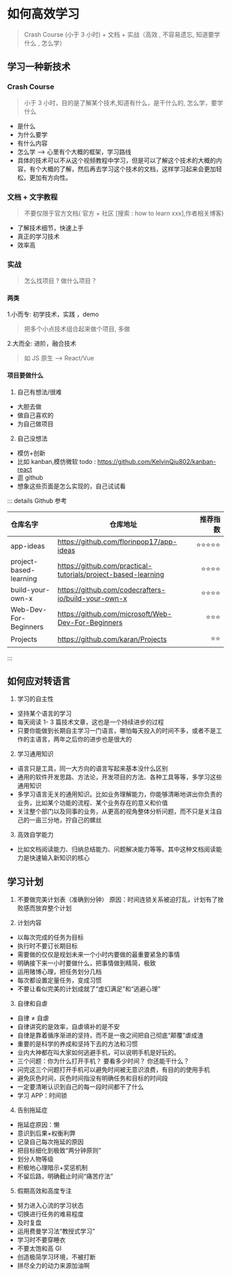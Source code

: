 # 如何高效学习

> Crash Course (小于 3 小时) + 文档 + 实战（高效 , 不容易遗忘, 知道要学什么 , 怎么学）

## 学习一种新技术

### Crash Course

> 小于 3 小时，目的是了解某个技术,知道有什么，是干什么的, 怎么学，要学什么

- 是什么
- 为什么要学
- 有什么内容
- 怎么学 --> 心里有个大概的框架，学习路线
- 具体的技术可以不从这个视频教程中学习，但是可以了解这个技术的大概的内容，有个大概的了解，然后再去学习这个技术的文档，这样学习起来会更加轻松，更加有方向性。

### 文档 + 文字教程

> 不要仅限于官方文档( 官方 + 社区 [搜索 : how to learn xxx],作者相关博客)

- 了解技术细节，快速上手
- 真正的学习技术
- 效率高

### 实战

> 怎么找项目 ? 做什么项目？

#### 两类

1.小而专: 初学技术，实践 ，demo

> 把多个小点技术组合起来做个项目, 多做

2.大而全: 进阶，融合技术

> 如 JS 原生 --> React/Vue

#### 项目要做什么

1. 自己有想法/很难

- 大胆去做
- 做自己喜欢的
- 为自己做项目

2. 自己没想法

- 模仿+创新
- 比如 kanban,模仿微软 todo : https://github.com/KelvinQiu802/kanban-react
- 逛 github
- 想象这些页面是怎么实现的，自己试试看

::: details Github 参考

| 仓库名字               | 仓库地址                                                      |   推荐指数 |
| :--------------------- | ------------------------------------------------------------- | ---------: |
| app-ideas              | https://github.com/florinpop17/app-ideas                      | ⭐⭐⭐⭐⭐ |
| project-based-learning | https://github.com/practical-tutorials/project-based-learning |   ⭐⭐⭐⭐ |
| build-your-own-x       | https://github.com/codecrafters-io/build-your-own-x           |   ⭐⭐⭐⭐ |
| Web-Dev-For-Beginners  | https://github.com/microsoft/Web-Dev-For-Beginners            |     ⭐⭐⭐ |
| Projects               | https://github.com/karan/Projects                             |       ⭐⭐ |

:::

## 如何应对转语言

1. 学习的自主性

- 坚持某个语言的学习
- 每天阅读 1- 3 篇技术文章，这也是一个持续进步的过程
- 只要你能做到长期自主学习一门语言，哪怕每天投入的时间不多，或者不是工作的主语言，两年之后你的进步也是很大的

2. 学习通用知识

- 语言只是工具，同一大方向的语言写起来基本没什么区别
- 通用的软件开发思路、方法论，开发项目的方法、各种工具等等，多学习这些通用知识
- 多学习语言无关的通用知识。比如业务理解能力，你能够清晰地讲出你负责的业务，比如某个功能的流程、某个业务存在的意义和价值
- 关注整个部门以及同事的业务，从更高的视角整体分析问题，而不只是关注自己的一亩三分地，拧自己的螺丝

3. 高效自学能力

- 比如文档阅读能力、归纳总结能力、问题解决能力等等。其中这种文档阅读能力是快速输入新知识的核心

## 学习计划

1. 不要做完美计划表（准确到分钟）
   原因：时间连锁关系被迫打乱，计划有了挫败感而放弃整个计划

2. 计划内容

- 以每次完成的任务为目标
- 执行时不要订长期目标
- 需要做的仅仅是规划未来一个小时内要做的最重要紧急的事情
- 明确接下来一小时要做什么，把事情做到精简，极致
- 运用赌博心理，把任务划分几档
- 每次都设置定量任务，变成习惯
- 不要让看似完美的计划成就了“虚幻满足”和“逃避心理”

3. 自律和自虐

- 自律 ≠ 自虐
- 自律讲究的是效率，自虐填补的是不安
- 自律是靠着循序渐进的坚持，而不是一夜之间把自己彻底“颠覆”虐成渣
- 重要的是科学的养成和坚持下去的方法和习惯
- 业内大神都在叫大家如何逃避手机，可以说明手机是好玩的。
- 三个问题：你为什么打开手机？ 要看多少时间？ 你还能干什么？
- 问完这三个问题打开手机可以避免时间被无意识浪费，有目的的使用手机
- 避免灰色时间，灰色时间指没有明确任务和目标的时间段
- 一定要清晰认识到自己的每一段时间都干了什么
- 学习 APP：时间锁

4. 告别拖延症

- 拖延症原因：懒
- 意识到后果+权衡利弊
- 记录自己每次拖延的原因
- 把目标细化到极致“两分钟原则”
- 划分人物等级
- 积极地心理暗示+奖惩机制
- 不留后路，明确截止时间“痛苦疗法”

5. 假期高效和高度专注

- 努力进入心流的学习状态
- 切换进行任务的难易程度
- 及时复盘
- 运用费曼学习法“教授式学习”
- 学习时不要穿睡衣
- 不要太饱和高 GI
- 创造极简学习环境，不被打断
- 拼尽全力的动力来源加油啊